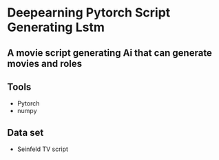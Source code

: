 # Deepearning Pytorch Script Generating Lstm
 ## A movie script  generating Ai that can generate movies and  roles
## Tools
- Pytorch
- numpy
 ## Data set
- Seinfeld TV script

